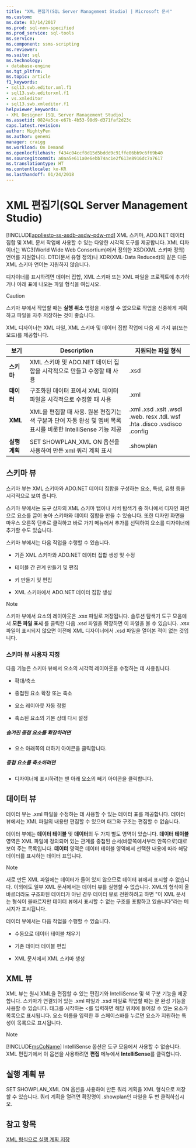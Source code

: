 ```yaml
---
title: "XML 편집기(SQL Server Management Studio) | Microsoft 문서"
ms.custom: 
ms.date: 03/14/2017
ms.prod: sql-non-specified
ms.prod_service: sql-tools
ms.service: 
ms.component: ssms-scripting
ms.reviewer: 
ms.suite: sql
ms.technology:
- database-engine
ms.tgt_pltfrm: 
ms.topic: article
f1_keywords:
- sql13.swb.editor.xml.f1
- sql13.swb.editorxml.f1
- vs.xmleditor
- sql13.swb.xmleditor.f1
helpviewer_keywords:
- XML Designer [SQL Server Management Studio]
ms.assetid: 0824a5ce-e67b-4b53-98d9-d371faf2d23c
caps.latest.revision: 
author: MightyPen
ms.author: genemi
manager: craigg
ms.workload: On Demand
ms.openlocfilehash: f434c04ccf8d15d5bddd9c91ffe06bb9c6f69b40
ms.sourcegitcommit: a0aa5e611a0e6ebb74ac1e2f613e8916dc7a7617
ms.translationtype: HT
ms.contentlocale: ko-KR
ms.lasthandoff: 01/24/2018
---
```

# <a name="xml-editor-sql-server-management-studio"></a>XML 편집기(SQL Server Management Studio)
[!INCLUDE[appliesto-ss-asdb-asdw-pdw-md](../../includes/appliesto-ss-asdb-asdw-pdw-md.md)] XML 스키마, ADO.NET 데이터 집합 및 XML 문서 작업에 사용할 수 있는 다양한 시각적 도구를 제공합니다. XML 디자이너는 WC3(World Wide Web Consortium)에서 정의한 XSD(XML 스키마 정의) 언어를 지원합니다. DTD(문서 유형 정의)나 XDR(XML-Data Reduced)와 같은 다른 XML 스키마 언어는 지원하지 않습니다.  
  
 디자이너를 표시하려면 데이터 집합, XML 스키마 또는 XML 파일을 프로젝트에 추가하거나 아래 표에 나오는 파일 형식을 여십시오.  
  
> [!CAUTION]  
>  스키마 뷰에서 작업할 때는 **실행 취소** 명령을 사용할 수 없으므로 작업을 신중하게 계획하고 파일을 자주 저장하는 것이 좋습니다.  
  
 XML 디자이너는 XML 파일, XML 스키마 및 데이터 집합 작업에 다음 세 가지 뷰(또는 모드)를 제공합니다.  
  
|보기|Description|지원되는 파일 형식|  
|----------|-----------------|--------------------------|  
|**스키마**|XML 스키마 및 ADO.NET 데이터 집합을 시각적으로 만들고 수정할 때 사용|.xsd|  
|**데이터**|구조화된 데이터 표에서 XML 데이터 파일을 시각적으로 수정할 때 사용|.xml|  
|**XML**|XML을 편집할 때 사용. 원본 편집기는 색 구분과 단어 자동 완성 및 멤버 목록 표시를 비롯한 IntelliSense 기능 제공|.xml .xsd .xslt .wsdl .web. resx .tdl. wsf .hta .disco .vsdisco .config|  
|**실행 계획**|SET SHOWPLAN_XML ON 옵션을 사용하여 만든 xml 쿼리 계획 표시|.showplan|  
  
## <a name="schema-view"></a>스키마 뷰  
 스키마 뷰는 XML 스키마와 ADO.NET 데이터 집합을 구성하는 요소, 특성, 유형 등을 시각적으로 보여 줍니다.  
  
 스키마 뷰에서는 도구 상자의 XML 스키마 탭이나 서버 탐색기 중 하나에서 디자인 화면으로 요소를 끌어 놓아 스키마와 데이터 집합을 만들 수 있습니다. 또한 디자인 화면을 마우스 오른쪽 단추로 클릭하고 바로 가기 메뉴에서 추가를 선택하여 요소를 디자이너에 추가할 수도 있습니다.  
  
 스키마 뷰에서는 다음 작업을 수행할 수 있습니다.  
  
-   기존 XML 스키마와 ADO.NET 데이터 집합 생성 및 수정  
  
-   테이블 간 관계 만들기 및 편집  
  
-   키 만들기 및 편집  
  
-   XML 스키마에서 ADO.NET 데이터 집합 생성  
  
> [!NOTE]  
>  스키마 뷰에서 요소의 레이아웃은 .xsx 파일로 저장됩니다. 솔루션 탐색기 도구 모음에서 **모든 파일 표시** 를 클릭한 다음 .xsd 파일을 확장하면 이 파일을 볼 수 있습니다. .xsx 파일이 표시되지 않으면 이전에 XML 디자이너에서 .xsd 파일을 열어본 적이 없는 것입니다.  
  
### <a name="customizing-schema-view"></a>스키마 뷰 사용자 지정  
 다음 기능은 스키마 뷰에서 요소의 시각적 레이아웃을 수정하는 데 사용됩니다.  
  
-   확대/축소  
  
-   중첩된 요소 확장 또는 축소  
  
-   요소 레이아웃 자동 정렬  
  
-   축소된 요소의 기본 상태 다시 설정  
  
##### <a name="to-expand-hidden-nested-elements"></a>숨겨진 중첩 요소를 확장하려면  
  
-   요소 아래쪽의 더하기 아이콘을 클릭합니다.  
  
##### <a name="to-collapse-nested-elements"></a>중첩 요소를 축소하려면  
  
-   디자이너에 표시하려는 맨 아래 요소의 빼기 아이콘을 클릭합니다.  
  
## <a name="data-view"></a>데이터 뷰  
 데이터 뷰는 .xml 파일을 수정하는 데 사용할 수 있는 데이터 표를 제공합니다. 데이터 뷰에서는 XML 파일의 내용만 편집할 수 있으며 태그와 구조는 편집할 수 없습니다.  
  
 데이터 뷰에는 **데이터 테이블** 및 **데이터**의 두 가지 별도 영역이 있습니다. **데이터 테이블** 영역은 XML 파일에 정의되어 있는 관계를 중첩된 순서(바깥쪽에서부터 안쪽으로)대로 보여 주는 목록입니다. **데이터** 영역은 데이터 테이블 영역에서 선택한 내용에 따라 해당 데이터를 표시하는 데이터 표입니다.  
  
> [!NOTE]  
>  새로 만든 XML 파일에는 데이터가 들어 있지 않으므로 데이터 뷰에서 표시할 수 없습니다. 이외에도 일부 XML 문서에서는 데이터 뷰를 실행할 수 없습니다. XML의 형식이 올바르더라도 구조화된 데이터가 아닌 경우 데이터 뷰로 전환하려고 하면 "이 XML 문서는 형식이 올바르지만 데이터 뷰에서 표시할 수 없는 구조를 포함하고 있습니다"라는 메시지가 표시됩니다.  
  
 데이터 뷰에서는 다음 작업을 수행할 수 있습니다.  
  
-   수동으로 데이터 테이블 채우기  
  
-   기존 데이터 테이블 편집  
  
-   XML 문서에서 XML 스키마 생성  
  
## <a name="xml-view"></a>XML 뷰  
 XML 뷰는 원시 XML을 편집할 수 있는 편집기와 IntelliSense 및 색 구분 기능을 제공합니다. 스키마가 연결되어 있는 .xml 파일과 .xsd 파일로 작업할 때는 문 완성 기능을 사용할 수 있습니다. 태그를 시작하는 <를 입력하면 해당 위치에 들어갈 수 있는 요소가 목록으로 표시됩니다. 요소 이름을 입력한 후 스페이스바를 누르면 요소가 지원하는 특성이 목록으로 표시됩니다.  
  
> [!NOTE]  
>  [!INCLUDE[msCoName](../../includes/msconame-md.md)] IntelliSense 옵션은 도구 모음에서 사용할 수 없습니다. XML 편집기에서 이 옵션을 사용하려면 **편집** 메뉴에서 **IntelliSense**를 클릭합니다.  
  
## <a name="showplan-view"></a>실행 계획 뷰  
 SET SHOWPLAN_XML ON 옵션을 사용하여 만든 쿼리 계획을 XML 형식으로 저장할 수 있습니다. 쿼리 계획을 열려면 확장명이 .showplan인 파일을 두 번 클릭하십시오.  
  
## <a name="see-also"></a>참고 항목  
 [XML 형식으로 실행 계획 저장](../../relational-databases/performance/save-an-execution-plan-in-xml-format.md)  
  
  
